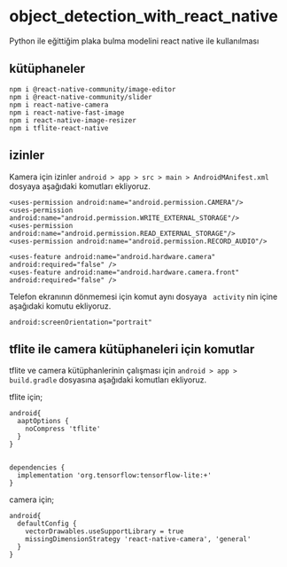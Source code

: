 # object_detection_with_react_native
Python ile eğittiğim plaka bulma modelini react native ile kullanılması

## kütüphaneler
```
npm i @react-native-community/image-editor
npm i @react-native-community/slider
npm i react-native-camera
npm i react-native-fast-image
npm i react-native-image-resizer
npm i tflite-react-native
```

## izinler
Kamera için izinler ```android > app > src > main > AndroidMAnifest.xml``` dosyaya aşağıdaki komutları ekliyoruz.

```
<uses-permission android:name="android.permission.CAMERA"/>
<uses-permission android:name="android.permission.WRITE_EXTERNAL_STORAGE"/>
<uses-permission android:name="android.permission.READ_EXTERNAL_STORAGE"/>
<uses-permission android:name="android.permission.RECORD_AUDIO"/>

<uses-feature android:name="android.hardware.camera" android:required="false" />
<uses-feature android:name="android.hardware.camera.front" android:required="false" />
```

Telefon ekranının dönmemesi için komut aynı dosyaya ``` activity``` nin içine aşağıdaki komutu ekliyoruz.
```
android:screenOrientation="portrait"
```

## tflite ile camera kütüphaneleri için komutlar
tflite ve camera kütüphanlerinin çalışması için ```android > app > build.gradle``` dosyasına aşağıdaki komutları ekliyoruz.

tflite için;
```
android{
  aaptOptions {
    noCompress 'tflite'
  }
}


dependencies {
  implementation 'org.tensorflow:tensorflow-lite:+'
}
```

camera için;
```
android{
  defaultConfig {
    vectorDrawables.useSupportLibrary = true
    missingDimensionStrategy 'react-native-camera', 'general'
  }
}
```



